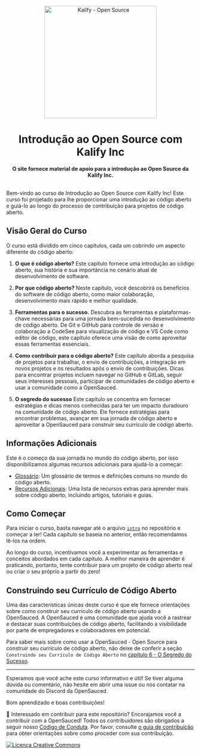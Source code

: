 <div align="center">
  <br>
  <img alt="Kalify - Open Source" src="assets/images/pic07-786139e99d211ae24b327bfe5731a0ae.png" width="300px">
  <h1>Introdução ao Open Source com Kalify Inc</h1>
  <strong>O site fornece material de apoio para a introdução ao Open Source da Kalify Inc.</strong>
</div>
<br> 

Bem-vindo ao curso de Introdução ao Open Source com Kalify Inc! Este curso foi projetado para lhe proporcionar uma introdução ao código aberto e guiá-lo ao longo do processo de contribuição para projetos de código aberto.

## Visão Geral do Curso

O curso está dividido em cinco capítulos, cada um cobrindo um aspecto diferente do código aberto:

1. **O que é código aberto?** Este capítulo fornece uma introdução ao código aberto, sua história e sua importância no cenário atual de desenvolvimento de software.

2. **Por que código aberto?** Neste capítulo, você descobrirá os benefícios do software de código aberto, como maior colaboração, desenvolvimento mais rápido e melhor qualidade.

3. **Ferramentas para o sucesso.** Descubra as ferramentas e plataformas-chave necessárias para uma jornada bem-sucedida no desenvolvimento de código aberto. De Git e GitHub para controle de versão e colaboração a CodeSee para visualização de código e VS Code como editor de código, este capítulo oferece uma visão de como aproveitar essas ferramentas essenciais.

4. **Como contribuir para o código aberto?** Este capítulo aborda a pesquisa de projetos para trabalhar, o envio de contribuições, a integração em novos projetos e os resultados após o envio de contribuições. Dicas para encontrar projetos incluem navegar no GitHub e GitLab, seguir seus interesses pessoais, participar de comunidades de código aberto e usar a comunidade como a OpenSauced.

5. **O segredo do sucesso** Este capítulo se concentra em fornecer estratégias e dicas menos conhecidas para ter um impacto duradouro na comunidade de código aberto. Ele fornece estratégias para encontrar problemas, avançar em sua jornada de código aberto e aproveitar a OpenSauced para construir seu currículo de código aberto.

## Informações Adicionais

Este é o começo da sua jornada no mundo do código aberto, por isso disponibilizamos algumas recursos adicionais para ajudá-lo a começar:
- [Glossário](docs/codigo-aberto/09-glossario.md): Um glossário de termos e definições comuns no mundo do código aberto.
- [Recursos Adicionais](docs/codigo-aberto/08-recursos-adicionais.md): Uma lista de recursos extras para aprender mais sobre código aberto, incluindo artigos, tutoriais e guias.

## Como Começar

Para iniciar o curso, basta navegar até o arquivo [`intro`](docs/codigo-aberto/01-introducao.md) no repositório e começar a ler! Cada capítulo se baseia no anterior, então recomendamos lê-los na ordem.

Ao longo do curso, incentivamos você a experimentar as ferramentas e conceitos abordados em cada capítulo. A melhor maneira de aprender é praticando, portanto, tente contribuir para um projeto de código aberto real ou criar o seu próprio a partir do zero!

## Construindo seu Currículo de Código Aberto

Uma das características únicas deste curso é que ele fornece orientações sobre como construir seu currículo de código aberto usando a OpenSauced. A OpenSauced é uma comunidade que ajuda você a rastrear e destacar suas contribuições de código aberto, facilitando a visibilidade por parte de empregadores e colaboradores em potencial.

Para saber mais sobre como usar a OpenSauced - Open Source para construir seu currículo de código aberto, não deixe de conferir a seção `Construindo seu Currículo de Código Aberto` no [capítulo 6 - O Segredo do Sucesso](docs/codigo-aberto/06-o-segredo-da-receita.md).

<hr/>

Esperamos que você ache este curso informativo e útil! Se tiver alguma dúvida ou comentário, não hesite em abrir uma issue ou nos contatar na comunidade do Discord da OpenSauced.

Bom aprendizado e boas contribuições!

🤝 Interessado em contribuir para este repositório? Encorajamos você a contribuir com a OpenSauced! Todos os contribuidores são obrigados a seguir nosso [Código de Conduta](./docs/Comunidade/codigo-de-conduta.md). Por favor, consulte [o guia de contribuição](./docs/Comunidade/guia-de-contribuicao.md) para obter orientações sobre como proceder com sua contribuição.

[![Licença Creative Commons](https://i.creativecommons.org/l/by/4.0/88x31.png)](https://creativecommons.org/licenses/by/4.0/deed.pt_BR)
